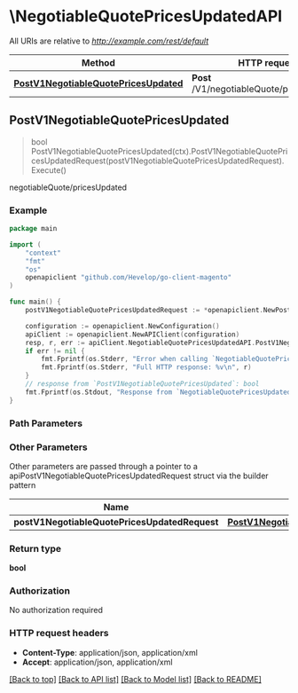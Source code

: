 # \NegotiableQuotePricesUpdatedAPI

All URIs are relative to *http://example.com/rest/default*

Method | HTTP request | Description
------------- | ------------- | -------------
[**PostV1NegotiableQuotePricesUpdated**](NegotiableQuotePricesUpdatedAPI.md#PostV1NegotiableQuotePricesUpdated) | **Post** /V1/negotiableQuote/pricesUpdated | negotiableQuote/pricesUpdated



## PostV1NegotiableQuotePricesUpdated

> bool PostV1NegotiableQuotePricesUpdated(ctx).PostV1NegotiableQuotePricesUpdatedRequest(postV1NegotiableQuotePricesUpdatedRequest).Execute()

negotiableQuote/pricesUpdated



### Example

```go
package main

import (
	"context"
	"fmt"
	"os"
	openapiclient "github.com/Hevelop/go-client-magento"
)

func main() {
	postV1NegotiableQuotePricesUpdatedRequest := *openapiclient.NewPostV1NegotiableQuotePricesUpdatedRequest([]int32{int32(123)}) // PostV1NegotiableQuotePricesUpdatedRequest |  (optional)

	configuration := openapiclient.NewConfiguration()
	apiClient := openapiclient.NewAPIClient(configuration)
	resp, r, err := apiClient.NegotiableQuotePricesUpdatedAPI.PostV1NegotiableQuotePricesUpdated(context.Background()).PostV1NegotiableQuotePricesUpdatedRequest(postV1NegotiableQuotePricesUpdatedRequest).Execute()
	if err != nil {
		fmt.Fprintf(os.Stderr, "Error when calling `NegotiableQuotePricesUpdatedAPI.PostV1NegotiableQuotePricesUpdated``: %v\n", err)
		fmt.Fprintf(os.Stderr, "Full HTTP response: %v\n", r)
	}
	// response from `PostV1NegotiableQuotePricesUpdated`: bool
	fmt.Fprintf(os.Stdout, "Response from `NegotiableQuotePricesUpdatedAPI.PostV1NegotiableQuotePricesUpdated`: %v\n", resp)
}
```

### Path Parameters



### Other Parameters

Other parameters are passed through a pointer to a apiPostV1NegotiableQuotePricesUpdatedRequest struct via the builder pattern


Name | Type | Description  | Notes
------------- | ------------- | ------------- | -------------
 **postV1NegotiableQuotePricesUpdatedRequest** | [**PostV1NegotiableQuotePricesUpdatedRequest**](PostV1NegotiableQuotePricesUpdatedRequest.md) |  | 

### Return type

**bool**

### Authorization

No authorization required

### HTTP request headers

- **Content-Type**: application/json, application/xml
- **Accept**: application/json, application/xml

[[Back to top]](#) [[Back to API list]](../README.md#documentation-for-api-endpoints)
[[Back to Model list]](../README.md#documentation-for-models)
[[Back to README]](../README.md)

